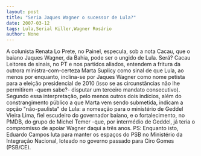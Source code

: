 ```yaml
---
layout: post
title: "Seria Jaques Wagner o sucessor de Lula?"
date: 2007-03-12
tags: Lula,Serial Killer,Wagner Rosário
author: None
---
```

A colunista Renata Lo Prete, no Painel, especula, sob a nota Cacau, que o baiano Jaques Wagner, da Bahia, pode ser o ungido de Lula. Ser&aacute;?
Cacau
Leitores de sinais, no PT e nos partidos aliados, entendem a fritura da outrora ministra-com-certeza Marta Suplicy como sinal de que Lula, ao menos por enquanto, inclina-se por Jaques Wagner como nome petista para a elei&ccedil;&atilde;o presidencial de 2010 (isso se as circunst&acirc;ncias n&atilde;o lhe permitirem -quem sabe?- disputar um terceiro mandato consecutivo).
Segundo essa interpreta&ccedil;&atilde;o, pelo menos outros dois ind&iacute;cios, al&eacute;m do constrangimento p&uacute;blico a que Marta vem sendo submetida, indicam a op&ccedil;&atilde;o &quot;n&atilde;o-paulista&quot; de Lula: a nomea&ccedil;&atilde;o para o minist&eacute;rio de Geddel Vieira Lima, fiel escudeiro do governador baiano, e o fortalecimento, no PMDB, do grupo de Michel Temer -que, por interm&eacute;dio de Geddel, j&aacute; teria o compromisso de apoiar Wagner daqui a tr&ecirc;s anos.
PS: Enquanto isto, Eduardo Campos luta para manter os espa&ccedil;os do PSB no Minist&eacute;rio da Integra&ccedil;&atilde;o Nacional, loteado no governo passado para Ciro Gomes (PSB/CE). 